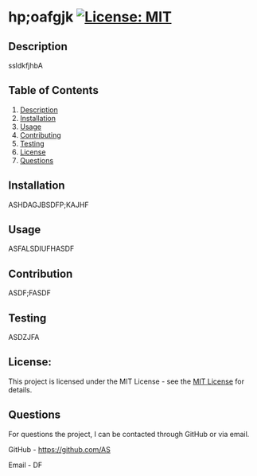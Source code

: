 # hp;oafgjk [![License: MIT](https://img.shields.io/badge/License-MIT-yellow.svg)](https://opensource.org/licenses/MIT)

## Description
  ssldkfjhbA

## Table of Contents
1. [Description](#description)
2. [Installation](#installation)
3. [Usage](#usage)
4. [Contributing](#contributing)
5. [Testing](#testing)
6. [License](#license)
7. [Questions](#questions)


## Installation
ASHDAGJBSDFP;KAJHF

## Usage
ASFALSDIUFHASDF

## Contribution
ASDF;FASDF

## Testing
ASDZJFA


## License:

This project is licensed under the MIT License - see the [MIT License](https://opensource.org/licenses/MIT) for details.


## Questions
For questions the project, I can be contacted through GitHub or via email.

GitHub - https://github.com/AS

Email - DF
